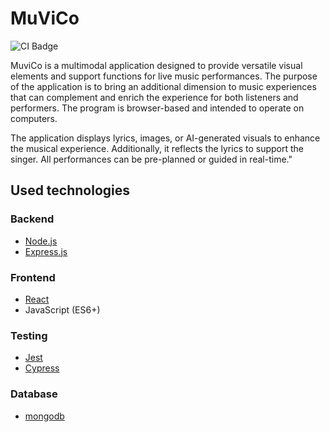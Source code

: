 # MuViCo

![CI Badge](https://github.com/MuViCo/MuViCo/workflows/CI/badge.svg)

MuviCo is a multimodal application designed to provide versatile visual elements and support functions for live music performances. The purpose of the application is to bring an additional dimension to music experiences that can complement and enrich the experience for both listeners and performers. The program is browser-based and intended to operate on computers.

The application displays lyrics, images, or AI-generated visuals to enhance the musical experience. Additionally, it reflects the lyrics to support the singer. All performances can be pre-planned or guided in real-time."

## Used technologies

### Backend
- [Node.js](https://nodejs.org/en/learn/getting-started/introduction-to-nodejs)
- [Express.js](https://expressjs.com/en/5x/api.html)

### Frontend
- [React](https://react.dev/learn)
- JavaScript (ES6+)

### Testing
- [Jest](https://jestjs.io/docs/tutorial-react)
- [Cypress](https://docs.cypress.io/guides/overview/why-cypress)

### Database
- [mongodb](https://www.mongodb.com/)
